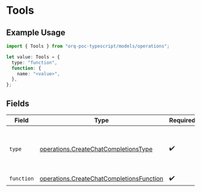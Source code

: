 # Tools

## Example Usage

```typescript
import { Tools } from "orq-poc-typescript/models/operations";

let value: Tools = {
  type: "function",
  function: {
    name: "<value>",
  },
};
```

## Fields

| Field                                                                                                | Type                                                                                                 | Required                                                                                             | Description                                                                                          |
| ---------------------------------------------------------------------------------------------------- | ---------------------------------------------------------------------------------------------------- | ---------------------------------------------------------------------------------------------------- | ---------------------------------------------------------------------------------------------------- |
| `type`                                                                                               | [operations.CreateChatCompletionsType](../../models/operations/createchatcompletionstype.md)         | :heavy_check_mark:                                                                                   | The type of the tool. Currently, only function is supported.                                         |
| `function`                                                                                           | [operations.CreateChatCompletionsFunction](../../models/operations/createchatcompletionsfunction.md) | :heavy_check_mark:                                                                                   | N/A                                                                                                  |